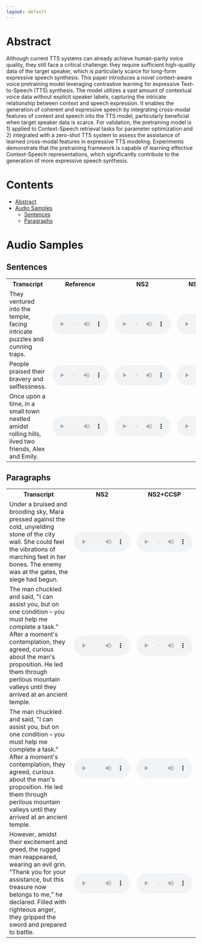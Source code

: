```yaml
---
layout: default
---
```


# Abstract
Although current TTS systems can already achieve human-parity voice quality, they still face a critical challenge: they require sufficient high-quality data of the target speaker, which is particularly scarce for long-form expressive speech synthesis. This paper introduces a novel context-aware voice pretraining model leveraging contrastive learning for expressive Text-to-Speech (TTS) synthesis. The model utilizes a vast amount of contextual voice data without explicit speaker labels, capturing the intricate relationship between context and speech expression. It enables the generation of coherent and expressive speech by integrating cross-modal features of context and speech into the TTS model, particularly beneficial when target speaker data is scarce. For validation, the pretraining model is 1) applied to Context-Speech retrieval tasks for parameter optimization and 2) integrated with a zero-shot TTS system to assess the assistance of learned cross-modal features in expressive TTS modeling. Experiments demonstrate that the pretraining framework is capable of learning effective Context-Speech representations, which significantly contribute to the generation of more expressive speech synthesis.

# Contents
- [Abstract](#abstract)
- [Audio Samples](#audio-samples)
  * [Sentences](#Sentences)
  * [Paragraphs](#Paragraphs)

# Audio Samples

## Sentences

<table align="center">
    <tr><th>Transcript</th><th>Reference</th><th>NS2</th><th>NS2+CCSP</th></tr>
    <tr>
        <td width="60%" style="word-wrap:break-word;">
            They ventured into the temple, facing intricate puzzles and cunning traps.
        </td>
		<td>
            <audio controls style="width: 150px;"><source src="Samples/Reference/s-1.wav"></audio><br>
        </td>
        <td>
            <audio controls style="width: 150px;"><source src="Samples/NS2/s-1.wav"></audio><br>
        </td>
        <td>
            <audio controls style="width: 150px;"><source src="Samples/NS2+CCSP/s-1.wav"></audio><br>
        </td>
    </tr>
    <tr>
		<td width="60%" style="word-wrap:break-word;">
            People praised their bravery and selflessness.
        </td>
		<td>
            <audio controls style="width: 150px;"><source src="Samples/Reference/s-2.wav"></audio><br>
        </td>
        <td>
            <audio controls style="width: 150px;"><source src="Samples/NS2/s-2-2.wav"></audio><br>
        </td>
        <td>
            <audio controls style="width: 150px;"><source src="Samples/NS2+CCSP/s-2-2.wav"></audio><br>
        </td>
    </tr>
    <tr>
		<td width="60%" style="word-wrap:break-word;">
            Once upon a time, in a small town nestled amidst rolling hills, lived two friends, Alex and Emily. 
        </td>
		<td>
            <audio controls style="width: 150px;"><source src="Samples/Reference/s-3.wav"></audio><br>
        </td>
        <td>
            <audio controls style="width: 150px;"><source src="Samples/NS2/s-3-2.wav"></audio><br>
        </td>
        <td>
            <audio controls style="width: 150px;"><source src="Samples/NS2+CCSP/s-3-2.wav"></audio><br>
        </td>
    </tr>
</table>

## Paragraphs

<table align="center">
    <tr><th>Transcript</th><th>NS2</th><th>NS2+CCSP</th></tr>
    <tr>
        <td width="60%" style="word-wrap:break-word;">
          Under a bruised and brooding sky, Mara pressed against the cold, unyielding stone of the city wall. She could feel the vibrations of marching feet in her bones. The enemy was at the gates, the siege had begun.
        </td>
        <td>
            <audio controls style="width: 150px;"><source src="Samples/NS2/p-1.wav"></audio><br>
        </td>
        <td>
            <audio controls style="width: 150px;"><source src="Samples/NS2+CCSP/p-1.wav"></audio><br>
        </td>
    </tr>
    <tr>
        <td width="60%" style="word-wrap:break-word;">
          The man chuckled and said, "I can assist you, but on one condition – you must help me complete a task." After a moment's contemplation, they agreed, curious about the man's proposition. He led them through perilous mountain valleys until they arrived at an ancient temple.
        </td>
        <td>
            <audio controls style="width: 150px;"><source src="Samples/NS2/p-2.wav"></audio><br>
        </td>
        <td>
            <audio controls style="width: 150px;"><source src="Samples/NS2+CCSP/p-2.wav"></audio><br>
        </td>
    </tr>  
    <tr>
        <td width="60%" style="word-wrap:break-word;">
          The man chuckled and said, "I can assist you, but on one condition – you must help me complete a task." After a moment's contemplation, they agreed, curious about the man's proposition. He led them through perilous mountain valleys until they arrived at an ancient temple.
        </td>
        <td>
            <audio controls style="width: 150px;"><source src="Samples/NS2/p-3.wav"></audio><br>
        </td>
        <td>
            <audio controls style="width: 150px;"><source src="Samples/NS2+CCSP/p-3.wav"></audio><br>
        </td>
    </tr>
    <tr>
        <td width="60%" style="word-wrap:break-word;">
          However, amidst their excitement and greed, the rugged man reappeared, wearing an evil grin. "Thank you for your assistance, but this treasure now belongs to me," he declared. Filled with righteous anger, they gripped the sword and prepared to battle.
        </td>
        <td>
            <audio controls style="width: 150px;"><source src="Samples/NS2/p-4.wav"></audio><br>
        </td>
        <td>
            <audio controls style="width: 150px;"><source src="Samples/NS2+CCSP/p-4.wav"></audio><br>
        </td>
    </tr>
</table>
